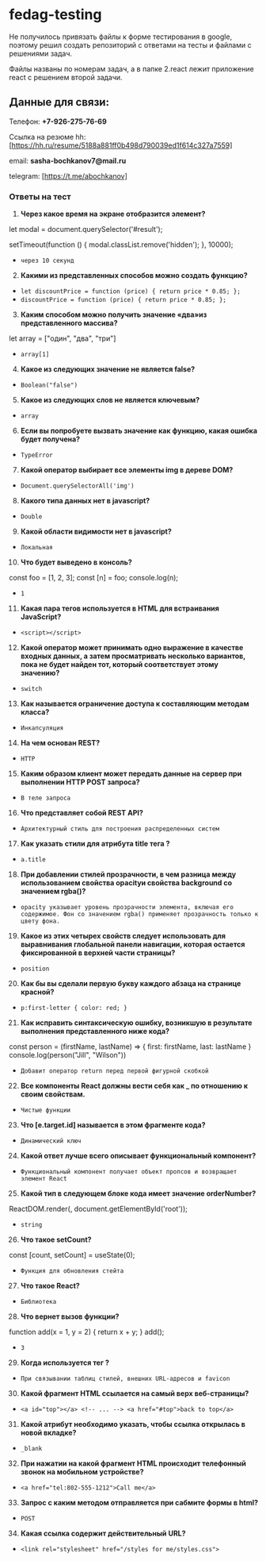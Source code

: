 # fedag-testing
Не получилось привязать файлы к форме тестирования в google, поэтому решил создать репозиторий с ответами на тесты и файлами с решениями задач.

Файлы названы по номерам задач, а в папке 2.react лежит приложение react с решением второй задачи.

## Данные для связи:
Телефон: __+7-926-275-76-69__

Ссылка на резюме hh: [https://hh.ru/resume/5188a881ff0b498d790039ed1f614c327a7559]

email: __sasha-bochkanov7@mail.ru__

telegram: [https://t.me/abochkanov]

### Ответы на тест
1. __Через какое время на экране отобразится элемент?__

let modal = document.querySelector('#result');

setTimeout(function () {
  modal.classList.remove('hidden');
}, 10000);

- `через 10 секунд`

2. __Какими из представленных способов можно создать функцию?__
- `let discountPrice = function (price) { return price * 0.85; };`
- `discountPrice = function (price) { return price * 0.85; };`

3. __Каким способом можно получить значение «два»из представленного массива?__

let array = ["один", "два", "три"]

- `array[1]`

4. __Какое из следующих значение не является false?__
- `Boolean("false")`

5. __Какое из следующих слов не является ключевым?__
- `array`

6. __Если вы попробуете вызвать значение как функцию, какая ошибка будет получена?__
- `TypeError`

7. __Какой оператор выбирает все элементы img в дереве DOM?__
- `Document.querySelectorAll('img')`

8. __Какого типа данных нет в javascript?__
- `Double`

9. __Какой области видимости нет в javascript?__
- `Локальная`

10. __Что будет выведено в консоль?__

const foo = [1, 2, 3]; const [n] = foo; console.log(n);

- `1`

11. __Какая пара тегов используется в HTML для встраивания JavaScript?__
- `<script></script>`

12. __Какой оператор может принимать одно выражение в качестве входных данных, а затем просматривать несколько вариантов, пока не будет найден тот, который соответствует этому значению?__
- `switch`

13. __Как называется ограничение доступа к составляющим методам класса?__
- `Инкапсуляция`

14. __На чем основан REST?__
- `HTTP`

15. __Каким образом клиент может передать данные на сервер при выполнении HTTP POST запроса?__
- `В теле запроса`

16. __Что представляет собой REST API?__
- `Архитектурный стиль для построения распределенных систем`

17. __Как указать стили для атрибута title тега <a>?__
- `a.title`

18. __При добавлении стилей прозрачности, в чем разница между использованием свойства opacityи свойства background со значением rgba()?__
- `opacity указывает уровень прозрачности элемента, включая его содержимое. Фон со значением rgba() применяет прозрачность только к цвету фона.`

19. __Какое из этих четырех свойств следует использовать для выравнивания глобальной панели навигации, которая остается фиксированной в верхней части страницы?__
- `position`

20. __Как бы вы сделали первую букву каждого абзаца на странице красной?__
- `p:first-letter { color: red; }`

21. __Как исправить синтаксическую ошибку, возникшую в результате выполнения представленного ниже кода?__

const person = (firstName, lastName) => { first: firstName, last: lastName } console.log(person("Jill", "Wilson"))

- `Добавит оператор return перед первой фигурной скобкой`

22. __Все компоненты React должны вести себя как _ по отношению к своим свойствам.__
- `Чистые функции`

23. __Что [e.target.id] называется в этом фрагменте кода?__
- `Динамический ключ`

24. __Какой ответ лучше всего описывает функциональный компонент?__
- `Функциональный компонент получает объект пропсов и возвращает элемент React`

25. __Какой тип в следующем блоке кода имеет значение orderNumber?__

ReactDOM.render(<Message orderNumber="16" />, document.getElementById('root'));

- `string`

26. __Что такое setCount?__

const [count, setCount] = useState(0);

- `Функция для обновления стейта`

27. __Что такое React?__
- `Библиотека`

28. __Что вернет вызов функции?__

function add(x = 1, y = 2) { return x + y; } 
add();

- `3`

29. __Когда используется тег <link>?__
- `При связывании таблиц стилей, внешних URL-адресов и favicon`

30. __Какой фрагмент HTML ссылается на самый верх веб-страницы?__
- `<a id="top"></a> <!-- ... --> <a href="#top">back to top</a>`

31. __Какой атрибут необходимо указать, чтобы ссылка открылась в новой вкладке?__
- `_blank`

32. __При нажатии на какой фрагмент HTML происходит телефонный звонок на мобильном устройстве?__
- `<a href="tel:802-555-1212">Call me</a>`

33. __Запрос с каким методом отправляется при сабмите формы в html?__
- `POST`

34. __Какая ссылка содержит действительный URL?__
- `<link rel="stylesheet" href="/styles for me/styles.css">`
